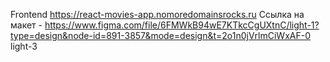 Frontend https://react-movies-app.nomoredomainsrocks.ru
Ссылка на макет - https://www.figma.com/file/6FMWkB94wE7KTkcCgUXtnC/light-1?type=design&node-id=891-3857&mode=design&t=2o1n0jVrlmCiWxAF-0    light-3